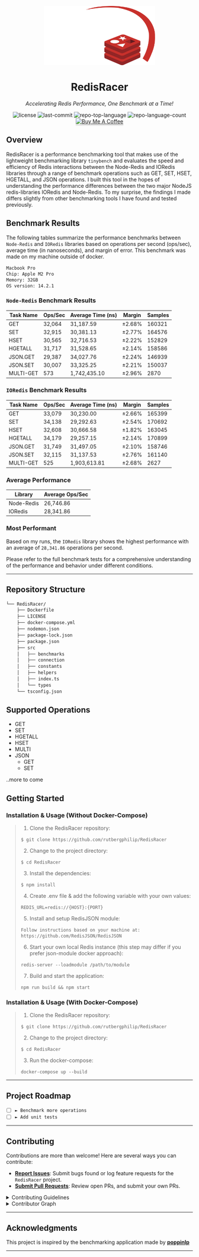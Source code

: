 <p align="center">
  <img src="https://github.com/rutbergphilip/RedisRacer/blob/main/logo_transparent.png?raw=true" width="300" alt="project-logo">
</p>
<p align="center">
    <h1 align="center">RedisRacer</h1>
</p>
<p align="center">
    <em>Accelerating Redis Performance, One Benchmark at a Time!</em>
</p>
<p align="center">
	<img src="https://img.shields.io/github/license/rutbergphilip/RedisRacer?style=default&logo=opensourceinitiative&logoColor=white&color=0080ff" alt="license">
	<img src="https://img.shields.io/github/last-commit/rutbergphilip/RedisRacer?style=default&logo=git&logoColor=white&color=0080ff" alt="last-commit">
	<img src="https://img.shields.io/github/languages/top/rutbergphilip/RedisRacer?style=default&color=0080ff" alt="repo-top-language">
	<img src="https://img.shields.io/github/languages/count/rutbergphilip/RedisRacer?style=default&color=0080ff" alt="repo-language-count">
	<a href="https://www.buymeacoffee.com/rutbergphilip" target="_blank"><img src="https://www.buymeacoffee.com/assets/img/custom_images/orange_img.png" alt="Buy Me A Coffee" style="height: 21px !important;width: 94px !important;box-shadow: 0px 3px 2px 0px rgba(190, 190, 190, 0.5) !important;-webkit-box-shadow: 0px 3px 2px 0px rgba(190, 190, 190, 0.5) !important;" ></a>
<p>

## Overview

RedisRacer is a performance benchmarking tool that makes use of the lightweight benchmarking library `tinybench` and evaluates the speed and efficiency of Redis interactions between the Node-Redis and IORedis libraries through a range of benchmark operations such as GET, SET, HSET, HGETALL, and JSON operations. I built this tool in the hopes of understanding the performance differences between the two major NodeJS redis-libraries IORedis and Node-Redis. To my surprise, the findings I made differs slightly from other benchmarking tools I have found and tested previously.

## Benchmark Results

The following tables summarize the performance benchmarks between `Node-Redis` and `IORedis` libraries based on operations per second (ops/sec), average time (in nanoseconds), and margin of error. This benchmark was made on my machine outside of docker.

```
Macbook Pro
Chip: Apple M2 Pro
Memory: 32GB
OS version: 14.2.1
```

### `Node-Redis` Benchmark Results

| Task Name | Ops/Sec | Average Time (ns) | Margin | Samples |
| --------- | ------- | ----------------- | ------ | ------- |
| GET       | 32,064  | 31,187.59         | ±2.68% | 160321  |
| SET       | 32,915  | 30,381.13         | ±2.77% | 164576  |
| HSET      | 30,565  | 32,716.53         | ±2.22% | 152829  |
| HGETALL   | 31,717  | 31,528.65         | ±2.14% | 158586  |
| JSON.GET  | 29,387  | 34,027.76         | ±2.24% | 146939  |
| JSON.SET  | 30,007  | 33,325.25         | ±2.21% | 150037  |
| MULTI-GET | 573     | 1,742,435.10      | ±2.96% | 2870    |

### `IORedis` Benchmark Results

| Task Name | Ops/Sec | Average Time (ns) | Margin | Samples |
| --------- | ------- | ----------------- | ------ | ------- |
| GET       | 33,079  | 30,230.00         | ±2.66% | 165399  |
| SET       | 34,138  | 29,292.63         | ±2.54% | 170692  |
| HSET      | 32,608  | 30,666.58         | ±1.82% | 163045  |
| HGETALL   | 34,179  | 29,257.15         | ±2.14% | 170899  |
| JSON.GET  | 31,749  | 31,497.05         | ±2.10% | 158746  |
| JSON.SET  | 32,115  | 31,137.53         | ±2.76% | 161140  |
| MULTI-GET | 525     | 1,903,613.81      | ±2.68% | 2627    |

### Average Performance

| Library    | Average Ops/Sec |
| ---------- | --------------- |
| Node-Redis | 26,746.86       |
| IORedis    | 28,341.86       |

### Most Performant

Based on my runs, the `IORedis` library shows the highest performance with an average of `28,341.86` operations per second.

Please refer to the full benchmark tests for a comprehensive understanding of the performance and behavior under different conditions.

---

## Repository Structure

```sh
└── RedisRacer/
    ├── Dockerfile
    ├── LICENSE
    ├── docker-compose.yml
    ├── nodemon.json
    ├── package-lock.json
    ├── package.json
    ├── src
    │   ├── benchmarks
    │   ├── connection
    │   ├── constants
    │   ├── helpers
    │   ├── index.ts
    │   └── types
    └── tsconfig.json
```

## Supported Operations

- GET
- SET
- HGETALL
- HSET
- MULTI
- JSON
  - GET
  - SET

..more to come

## Getting Started

### Installation & Usage (Without Docker-Compose)

> 1. Clone the RedisRacer repository:
>
> ```console
> $ git clone https://github.com/rutbergphilip/RedisRacer
> ```
>
> 2. Change to the project directory:
>
> ```console
> $ cd RedisRacer
> ```
>
> 3. Install the dependencies:
>
> ```console
> $ npm install
> ```
>
> 4. Create .env file & add the following variable with your own values:
>
> ```console
> REDIS_URL=redis://{HOST}:{PORT}
> ```
>
> 5. Install and setup RedisJSON module:
>
> ```console
> Follow instructions based on your machine at:
> https://github.com/RedisJSON/RedisJSON
> ```
>
> 6. Start your own local Redis instance (this step may differ if you prefer json-module docker approach):
>
> ```console
> redis-server --loadmodule /path/to/module
> ```
>
> 7. Build and start the application:
>
> ```console
> npm run build && npm start
> ```

### Installation & Usage (With Docker-Compose)

> 1. Clone the RedisRacer repository:
>
> ```console
> $ git clone https://github.com/rutbergphilip/RedisRacer
> ```
>
> 2. Change to the project directory:
>
> ```console
> $ cd RedisRacer
> ```
>
> 3. Run the docker-compose:
>
> ```console
> docker-compose up --build
> ```

---

## Project Roadmap

- [ ] `► Benchmark more operations`
- [ ] `► Add unit tests`

---

## Contributing

Contributions are more than welcome! Here are several ways you can contribute:

- **[Report Issues](https://github.com/rutbergphilip/RedisRacer/issues)**: Submit bugs found or log feature requests for the `RedisRacer` project.
- **[Submit Pull Requests](https://github.com/rutbergphilip/RedisRacer/blob/main/CONTRIBUTING.md)**: Review open PRs, and submit your own PRs.

<details closed>
<summary>Contributing Guidelines</summary>

1. **Fork the Repository**: Start by forking the project repository to your github account.
2. **Clone Locally**: Clone the forked repository to your local machine using a git client.
   ```sh
   git clone https://github.com/rutbergphilip/RedisRacer
   ```
3. **Create a New Branch**: Always work on a new branch, giving it a descriptive name.
   ```sh
   git checkout -b new-benchmarks
   ```
4. **Make Your Changes**: Develop and test your changes locally.
5. **Commit Your Changes**: Commit with a clear message describing your updates.
   ```sh
   git commit -m 'Implemented some more benchmarks'
   ```
6. **Push to github**: Push the changes to your forked repository.
   ```sh
   git push origin new-benchmarks
   ```
7. **Submit a Pull Request**: Create a PR against the original project repository where you clearly describe the changes and their motivations.
8. **Review**: Once your PR is reviewed and approved, it will be merged into the main branch. 😃
</details>

<details closed>
<summary>Contributor Graph</summary>
<br>
<p align="center">
   <a href="https://github.com{/rutbergphilip/RedisRacer/}graphs/contributors">
      <img src="https://contrib.rocks/image?repo=rutbergphilip/RedisRacer">
   </a>
</p>
</details>

---

## Acknowledgments

This project is inspired by the benchmarking application made by [**poppinlp**](https://github.com/poppinlp/node_redis-vs-ioredis)

---
